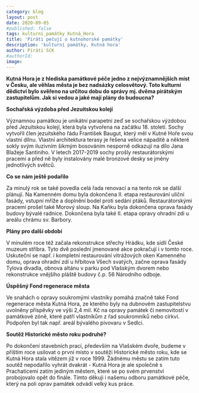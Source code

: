 ```yaml
---
category: blog
layout: post
date: 2020-09-05
#published: false
tags: kulturní_památky Kutná_Hora
title: 'Piráti pečují o kutnohorské památky'
description: 'kulturní památky, Kutná hora' 
author: Piráti SčK
#authorId: 
image: 
---
```


**Kutná Hora je z hlediska památkové péče jedno z nejvýznamnějších míst v Česku, ale věhlas města je bez nadsázky celosvětový. Toto kulturní dědictví bylo svěřeno na určitou dobu do správy mj. dvěma pirátským zastupitelům. Jak si vedou a jaké mají plány do budoucna?**

**Sochařská výzdoba před Jezuitskou kolejí**

Významnou památkou je unikátní parapetní zeď se sochařskou výzdobou před Jezuitskou kolejí, která byla vytvořena na začátku 18. století. Sochy vytvořil člen jezuitského řádu František Baugut, který měl v Kutné Hoře svou vlastní dílnu. Vlastní architektura terasy je řešena velice nápaditě a některé sokly svým iluzivním šikmým bosováním nesporně odkazují na dílo Jana Blažeje Santiniho. V letech 2017-2019 sochy prošly restaurátorskými pracemi a před ně byly instalovány malé bronzové desky se jmény jednotlivých světců.

**Co se nám ještě podařilo**

Za minulý rok se také povedla celá řada renovací a na tento rok se další plánují. Na Kamenném domu byla dokončena II. etapa restaurování uliční fasády, vstupní mříže a doplnění bodel proti sedání ptáků. Restaurátorskými pracemi prošel také Morový sloup. Na Kaňku byla dokončena oprava fasády budovy bývalé radnice. Dokončena byla také II. etapa opravy ohradní zdi u areálu chrámu sv. Barbory.

**Plány pro další období**

V minulém roce též začala rekonstrukce střechy Hrádku, kde sídlí České muzeum stříbra. Tyto dvě poslední jmenované akce pokračují i v tomto roce. Uskuteční se např. i kompletní restaurování vitrážových oken Kamenného domu, oprava ohradní zdi u hřbitova Všech svatých, začne oprava fasády Tylova divadla, obnova altánu v parku pod Vlašským dvorem nebo rekonstrukce vnějšího pláště budovy č.p. 56 Národního odboje.

**Úspěšný Fond regenerace města**

Ve snahách o opravy soukromými vlastníky pomáhá značně také Fond regenerace města Kutná Hora, ze kterého byly na dubnovém zastupitelstvu uvolněny příspěvky ve výši 2,4 mil. Kč na opravy památek či nemovitostí v památkové zóně, které patří vlastníkům z řad soukromníků nebo církví. Podpořen byl tak např. areál bývalého pivovaru v Sedlci.

**Soutěž Historické město roku podruhé?**

Po dokončení stavebních prací, především na Vlašském dvoře, budeme v příštím roce usilovat o první místo v soutěži Historické město roku, kde se Kutná Hora stala vítězem již v roce 1999. Žádnému městu se zatím tuto soutěž nepodařilo vyhrát dvakrát - Kutná Hora je ale společně s Prachaticemi zatím jediným městem, které se po svém prvenství probojovalo opět do finále. Tímto děkuji i našemu odboru památkové péče, který na poli oprav památek odvádí velký kus práce.
 

